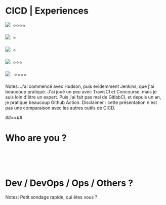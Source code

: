 <!-- .slide: class="flex-row" -->
# CICD | Experiences


<div class="flex-row">
<p>
    <img class="h-200" src="./assets/images/jenkins.png"> &nbsp;⭐️⭐️⭐️⭐️
</p>
<p>
 <img class="h-200" src="./assets/images/concourse-logo.png"> &nbsp;⭐️
</p>
<p>
 <img class="h-200" src="./assets/images/circleci-logo.png"> &nbsp;⭐️
</p>
</div>
<div class="flex-row">
<p>
    <img class="h-200" src="./assets/images/gitlabci-logo.png"> &nbsp;⭐️⭐️⭐️
</p>
<p>
 <img class="h-200" src="./assets/images/github-action-logo.png"> &nbsp; ⭐️⭐️⭐️⭐️
</p>
</div>

Notes: J'ai commencé avec Hudson, puis évidemment Jenkins, que j'ai beaucoup pratiqué. J'ai joué un peu avec TravisCI et Concourse, mais je suis loin d'être un expert. Puis j'ai fait pas mal de GitlabCI, et depuis un an, je pratique beaucoup Github Action. Disclaimer : cette présentation n'est pas une comparaison avec les autres outils de CICD.


##==##

# Who are you ? 


<br><br><br>

# Dev / DevOps / Ops / Others ?

Notes: Petit sondage rapide, qui êtes vous ? 
